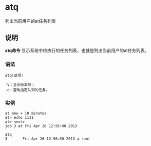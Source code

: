 atq
===

列出当前用户的at任务列表

## 说明

**atq命令** 显示系统中待执行的任务列表，也就是列出当前用户的at任务列表。

### 语法  

```
atq(选项)
```

  

```
-V：显示版本号；
-q：查询指定队列的任务。
```

### 实例  

```
at now + 10 minutes
at> echo 1111
at> <eot>
job 3 at Fri Apr 26 12:56:00 2013

atq
3       Fri Apr 26 12:56:00 2013 a root
```


